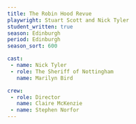 ```yaml
---
title: The Robin Hood Revue
playwright: Stuart Scott and Nick Tyler
student_written: true
season: Edinburgh
period: Edinburgh
season_sort: 600

cast:
 - name: Nick Tyler
 - role: The Sheriff of Nottingham
   name: Marilyn Bird

crew:
 - role: Director
   name: Claire McKenzie
 - name: Stephen Norfor
---
```



